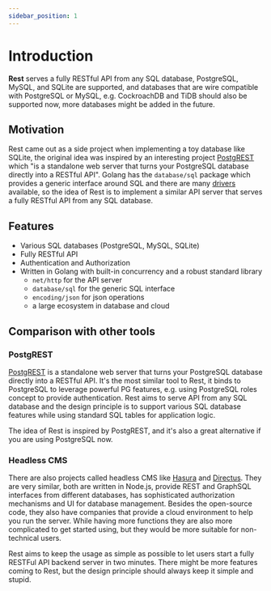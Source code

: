 ```yaml
---
sidebar_position: 1
---
```


# Introduction

**Rest** serves a fully RESTful API from any SQL database, PostgreSQL, MySQL, and SQLite are supported, and databases that are wire compatible with PostgreSQL or MySQL, e.g. CockroachDB and TiDB should also be supported now, more databases might be added in the future.


## Motivation

Rest came out as a side project when implementing a toy database like SQLite, the original idea was inspired by an interesting project [PostgREST](https://postgrest.org/en/stable/) which "is a standalone web server that turns your PostgreSQL database directly into a RESTful API". Golang has the `database/sql` package which provides a generic interface around SQL and there are many [drivers](https://github.com/golang/go/wiki/SQLDrivers) available, so the idea of Rest is to implement a similar API server that serves a fully RESTful API from any SQL database.

## Features
- Various SQL databases (PostgreSQL, MySQL, SQLite)
- Fully RESTful API
- Authentication and Authorization
- Written in Golang with built-in concurrency and a robust standard library
  - `net/http` for the API server
  - `database/sql` for the generic SQL interface
  - `encoding/json` for json operations
  - a large ecosystem in database and cloud

## Comparison with other tools

### PostgREST

[PostgREST](https://postgrest.org/en/stable/index.html) is a standalone web server that turns your PostgreSQL database directly into a RESTful API. It's the most similar tool to Rest, it binds to PostgreSQL to leverage powerful PG features, e.g. using PostgreSQL roles concept to provide authentication. Rest aims to serve API from any SQL database and the design principle is to support various SQL database features while using standard SQL tables for application logic.

The idea of Rest is inspired by PostgREST, and it's also a great alternative if you are using PostgreSQL now.

### Headless CMS

There are also projects called headless CMS like [Hasura](https://hasura.io/) and [Directus](https://directus.io/). They are very similar, both are written in Node.js, provide REST and GraphSQL interfaces from different databases, has sophisticated authorization mechanisms and UI for database management. Besides the open-source code, they also have companies that provide a cloud environment to help you run the server. While having more functions they are also more complicated to get started using, but they would be more suitable for non-technical users.

Rest aims to keep the usage as simple as possible to let users start a fully RESTFul API backend server in two minutes. There might be more features coming to Rest, but the design principle should always keep it simple and stupid.

